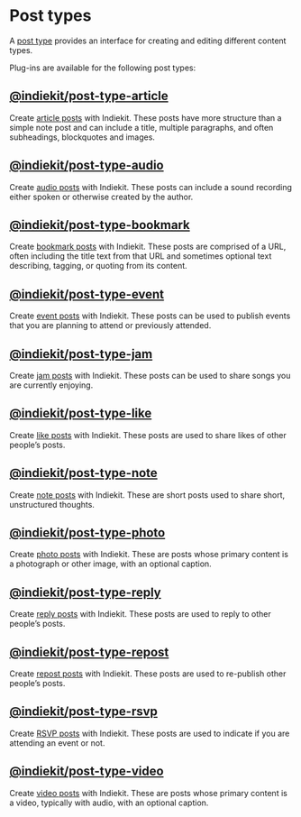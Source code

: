 # Post types

A [post type](../concepts#post-type) provides an interface for creating and editing different content types.

Plug-ins are available for the following post types:

## [@indiekit/post-type-article](https://npmjs.org/package/@indiekit/post-type-article)

<Badge type="info" text="Built-in" /> <Badge type="tip" text="Offical" />

Create [article posts](https://indieweb.org/article) with Indiekit. These posts have more structure than a simple note post and can include a title, multiple paragraphs, and often subheadings, blockquotes and images.

## [@indiekit/post-type-audio](https://npmjs.org/package/@indiekit/post-type-audio)

<Badge type="tip" text="Offical" />

Create [audio posts](https://indieweb.org/audio) with Indiekit. These posts can include a sound recording either spoken or otherwise created by the author.

## [@indiekit/post-type-bookmark](https://npmjs.org/package/@indiekit/post-type-bookmark)

<Badge type="info" text="Built-in" /> <Badge type="tip" text="Offical" />

Create [bookmark posts](https://indieweb.org/bookmark) with Indiekit. These posts are comprised of a URL, often including the title text from that URL and sometimes optional text describing, tagging, or quoting from its content.

## [@indiekit/post-type-event](https://npmjs.org/package/@indiekit/post-type-event)

<Badge type="tip" text="Offical" />

Create [event posts](https://indieweb.org/event) with Indiekit. These posts can be used to publish events that you are planning to attend or previously attended.

## [@indiekit/post-type-jam](https://npmjs.org/package/@indiekit/post-type-jam)

<Badge type="tip" text="Offical" />

Create [jam posts](https://indieweb.org/jam) with Indiekit. These posts can be used to share songs you are currently enjoying.

## [@indiekit/post-type-like](https://npmjs.org/package/@indiekit/post-type-like)

<Badge type="info" text="Built-in" /> <Badge type="tip" text="Offical" />

Create [like posts](https://indieweb.org/like) with Indiekit. These posts are used to share likes of other people’s posts.

## [@indiekit/post-type-note](https://npmjs.org/package/@indiekit/post-type-note)

<Badge type="info" text="Built-in" /> <Badge type="tip" text="Offical" />

Create [note posts](https://indieweb.org/note) with Indiekit. These are short posts used to share short, unstructured thoughts.

## [@indiekit/post-type-photo](https://npmjs.org/package/@indiekit/post-type-photo)

<Badge type="info" text="Built-in" /> <Badge type="tip" text="Offical" />

Create [photo posts](https://indieweb.org/photo) with Indiekit. These are posts whose primary content is a photograph or other image, with an optional caption.

## [@indiekit/post-type-reply](https://npmjs.org/package/@indiekit/post-type-reply)

<Badge type="info" text="Built-in" /> <Badge type="tip" text="Offical" />

Create [reply posts](https://indieweb.org/reply) with Indiekit. These posts are used to reply to other people’s posts.

## [@indiekit/post-type-repost](https://npmjs.org/package/@indiekit/post-type-repost)

<Badge type="tip" text="Offical" />

Create [repost posts](https://indieweb.org/reply) with Indiekit. These posts are used to re-publish other people’s posts.

## [@indiekit/post-type-rsvp](https://npmjs.org/package/@indiekit/post-type-rsvp)

<Badge type="tip" text="Offical" />

Create [RSVP posts](https://indieweb.org/rsvp) with Indiekit. These posts are used to indicate if you are attending an event or not.

## [@indiekit/post-type-video](https://npmjs.org/package/@indiekit/post-type-video)

<Badge type="tip" text="Offical" />

Create [video posts](https://indieweb.org/video) with Indiekit. These are posts whose primary content is a video, typically with audio, with an optional caption.
